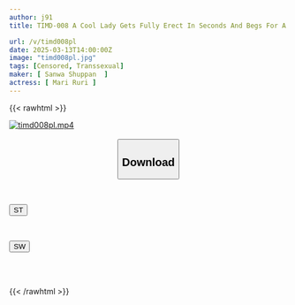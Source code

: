 ```yaml
---
author: j91
title: TIMD-008 A Cool Lady Gets Fully Erect In Seconds And Begs For A Dick To Be Inserted Into Her Anus - M-type Shemale Mari Ruri

url: /v/timd008pl
date: 2025-03-13T14:00:00Z
image: "timd008pl.jpg"
tags: [Censored, Transsexual]
maker: [ Sanwa Shuppan  ]
actress: [ Mari Ruri ]
---
```



{{< rawhtml >}}

<div class="video" data-videoid="QdM4MRvqe2C0mBx">
    <a href="javascript:;">
        <img src="/v/timd008pl/timd008pl.jpg" width="WIDTH" height="HEIGHT" alt="timd008pl.mp4" loading="lazy">
    </a>
</div>

<script type="text/javascript" src="https://j91.asia/asset/on-demand-st.js"></script>

<br>
  <link rel="stylesheet" href="https://j91.asia/asset/bs5.css">
  
  <center>
  <button class="btn btn-primary" type="button" data-bs-toggle="collapse" data-bs-target=".multi-collapse" aria-expanded="false" aria-controls="multiCollapseExample1 multiCollapseExample2"><h2>Download</h2></button></center>
</p>
<div class="row">
  <div class="col">
    <div class="collapse multi-collapse" id="multiCollapseExample1">
      <div class="card card-body">
	      	      <br>
<div class="buttons">  
<p><a href="/v/timd008pl/st.html" target="_blank"><button class="btn-hover color-3"><i class="fa fa-download"></i> ST</button></a></p></div>
    </div>
  </div>
</div>
  <div class="col">
    <div class="collapse multi-collapse" id="multiCollapseExample2">
      <div class="card card-body">
	      <br>
<div class="buttons">
<p><a href="/v/timd008pl/sw.html" target="_blank"><button class="btn-hover color-2"><i class="fa fa-download"></i> SW</button></a></p></div>
<br><br>
      </div>
    </div>
  </div>
</div>

{{< /rawhtml >}}